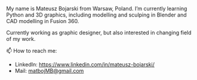 My name is Mateusz Bojarski from Warsaw, Poland. I’m currently learning Python and 3D graphics, including modelling and sculping in Blender and CAD modelling in Fusion 360.

Currently working as graphic designer, but also interested in changing field of my work.

📫 How to reach me:
  - LinkedIn: https://www.linkedin.com/in/mateusz-bojarski/
  - Mail: matbojMB@gmail.com

<!---
Metisek/Metisek is a ✨ special ✨ repository because its `README.md` (this file) appears on your GitHub profile.
You can click the Preview link to take a look at your changes.
--->
